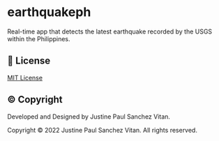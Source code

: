 # earthquakeph


Real-time app that detects the latest earthquake recorded by the USGS within the Philippines.


## 🤝 License


[MIT License](https://github.com/jpvitan/earthquakeph/blob/master/LICENSE)


## ©️ Copyright


Developed and Designed by Justine Paul Sanchez Vitan.


Copyright © 2022 Justine Paul Sanchez Vitan. All rights reserved.
